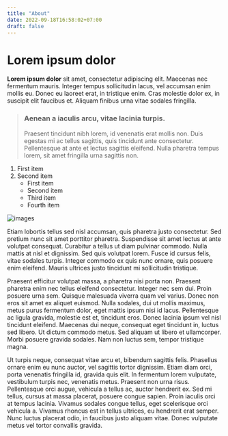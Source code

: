 ```yaml
---
title: "About"
date: 2022-09-18T16:58:02+07:00
draft: false
---
```

# Lorem ipsum dolor

 **Lorem ipsum dolor** sit amet, consectetur adipiscing elit. Maecenas nec fermentum mauris. 
Integer tempus sollicitudin lacus, vel accumsan enim mollis eu. Donec eu laoreet erat, in tristique enim. Cras molestie dolor ex, in suscipit elit faucibus et. Aliquam finibus urna vitae sodales fringilla. 

> ### Aenean a iaculis arcu, vitae lacinia turpis. 
>
> Praesent tincidunt nibh lorem, id venenatis erat mollis non. Duis egestas mi ac tellus sagittis, quis tincidunt ante consectetur. Pellentesque at ante et lectus sagittis eleifend. Nulla pharetra tempus lorem, sit amet fringilla urna sagittis non.
1. First item
2. Second item
    - First item
    - Second item
    - Third item
    - Fourth item

![images](/images/about.jpg)

Etiam lobortis tellus sed nisl accumsan, quis pharetra justo consectetur. Sed pretium nunc sit amet porttitor pharetra. Suspendisse sit amet lectus at ante volutpat consequat. Curabitur a tellus ut diam pulvinar commodo. Nulla mattis at nisl et dignissim. Sed quis volutpat lorem. Fusce id cursus felis, vitae sodales turpis. Integer commodo ex quis nunc ornare, quis posuere enim eleifend. Mauris ultrices justo tincidunt mi sollicitudin tristique.

Praesent efficitur volutpat massa, a pharetra nisi porta non. Praesent pharetra enim nec tellus eleifend consectetur. Integer nec sem dui. Proin posuere urna sem. Quisque malesuada viverra quam vel varius. Donec non eros sit amet ex aliquet euismod. Nulla sodales, dui ut mollis maximus, metus purus fermentum dolor, eget mattis ipsum nisi id lacus. Pellentesque ac ligula gravida, molestie est et, tincidunt eros. Donec lacinia ipsum vel nisl tincidunt eleifend. Maecenas dui neque, consequat eget tincidunt in, luctus sed libero. Ut dictum commodo metus. Sed aliquam ut libero et ullamcorper. Morbi posuere gravida sodales. Nam non luctus sem, tempor tristique magna.

Ut turpis neque, consequat vitae arcu et, bibendum sagittis felis. Phasellus ornare enim eu nunc auctor, vel sagittis tortor dignissim. Etiam diam orci, porta venenatis fringilla id, gravida quis elit. In fermentum lorem vulputate, vestibulum turpis nec, venenatis metus. Praesent non urna risus. Pellentesque orci augue, vehicula a tellus ac, auctor hendrerit ex. Sed mi tellus, cursus at massa placerat, posuere congue sapien. Proin iaculis orci at tempus lacinia. Vivamus sodales congue tellus, eget scelerisque orci vehicula a. Vivamus rhoncus est in tellus ultrices, eu hendrerit erat semper. Nunc luctus placerat odio, in faucibus justo aliquam vitae. Donec vulputate metus vel tortor convallis gravida.